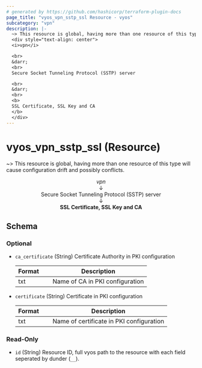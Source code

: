 ```yaml
---
# generated by https://github.com/hashicorp/terraform-plugin-docs
page_title: "vyos_vpn_sstp_ssl Resource - vyos"
subcategory: "vpn"
description: |-
  ~> This resource is global, having more than one resource of this type will cause configuration drift and possibly conflicts.
  <div style="text-align: center">
  <i>vpn</i>

  <br>
  &darr;
  <br>
  Secure Socket Tunneling Protocol (SSTP) server

  <br>
  &darr;
  <br>
  <b>
  SSL Certificate, SSL Key and CA
  </b>
  </div>
---
```


# vyos_vpn_sstp_ssl (Resource)

~> This resource is global, having more than one resource of this type will cause configuration drift and possibly conflicts.

<div style="text-align: center">
<i>vpn</i>

<br>
&darr;
<br>
Secure Socket Tunneling Protocol (SSTP) server

<br>
&darr;
<br>
<b>
SSL Certificate, SSL Key and CA
</b>
</div>



<!-- schema generated by tfplugindocs -->
## Schema

### Optional

- `ca_certificate` (String) Certificate Authority in PKI configuration

    |  Format &emsp; | Description  |
    |----------|---------------|
    |  txt  &emsp; |  Name of CA in PKI configuration  |
- `certificate` (String) Certificate in PKI configuration

    |  Format &emsp; | Description  |
    |----------|---------------|
    |  txt  &emsp; |  Name of certificate in PKI configuration  |

### Read-Only

- `id` (String) Resource ID, full vyos path to the resource with each field seperated by dunder (`__`).

